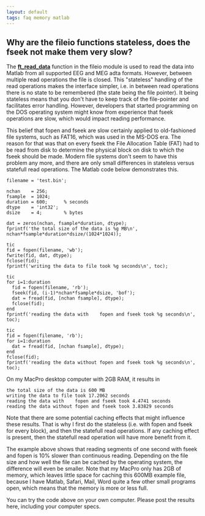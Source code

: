 ```yaml
---
layout: default
tags: faq memory matlab
---
```



## Why are the fileio functions stateless, does the fseek not make them very slow?

The **[ft_read_data](/reference/ft_read_data)** function in the fileio module is used to read the data into Matlab from all supported EEG and MEG adta formats. However, between multiple read operations the file is closed. This "stateless" handling of the read operations makes the interface simpler, i.e. in between read operations there is no state to be remembered (the state being the file pointer). It being stateless means that you don't have to keep track of the file-pointer and facilitates error handling. However, developers that started programming on the DOS operating system might know from experience that fseek operations are slow, which would impact reading performance. 

This belief that fopen and fseek are slow certainly applied to old-fashioned file systems, such as FAT16, which was used in the MS-DOS era. The reason for that was that on every fseek the File Allocation Table (FAT) had to be read from disk to determine the physical block on disk to which the fseek should be made. Modern file systems don't seem to have this problem any more, and there are only small differences in stateless versus statefull read operations. The Matlab code below demonstrates this.

	
	filename = 'test.bin';
	
	nchan    = 256;
	fsample  = 1024;
	duration = 600;      % seconds
	dtype    = 'int32';
	dsize    = 4;        % bytes
	
	dat = zeros(nchan, fsample*duration, dtype);
	fprintf('the total size of the data is %g MB\n', nchan*fsample*duration*dsize/(1024*1024));
	
	tic
	fid = fopen(filename, 'wb');
	fwrite(fid, dat, dtype);
	fclose(fid);
	fprintf('writing the data to file took %g seconds\n', toc);
	
	tic
	for i=1:duration
	  fid = fopen(filename, 'rb');
	  fseek(fid, (i-1)*nchan*fsample*dsize, 'bof');
	  dat = fread(fid, [nchan fsample], dtype);
	  fclose(fid);
	end
	fprintf('reading the data with    fopen and fseek took %g seconds\n', toc);
	
	tic
	fid = fopen(filename, 'rb');
	for i=1:duration
	  dat = fread(fid, [nchan fsample], dtype);
	end
	fclose(fid);
	fprintf('reading the data without fopen and fseek took %g seconds\n', toc);


On my MacPro desktop computer with 2GB RAM, it results in 

    the total size of the data is 600 MB
    writing the data to file took 17.2062 seconds
    reading the data with    fopen and fseek took 4.4741 seconds
    reading the data without fopen and fseek took 3.83829 seconds

Note that there are some potential caching effects that might influence these results. That is why I first do the stateless (i.e. with fopen and fseek for every block), and then the statefull read operations. If any caching effect is present, then the statefull read operation will have more benefit from it. 

The example above shows that reading segments of one second with fseek and fopen is 10% slower than continuous reading. Depending on the file size and how well the file can be cached by the operating system, the difference will even be smaller. Note that my MacPro only has 2GB of memory, which leaves little space for caching this 600MB example file, because I have Matlab, Safari, Mail, Word quite a few other small programs open, which means that the memory is more or less full. 

You can try the code above on your own computer. Please post the results here, including your computer specs.





 
